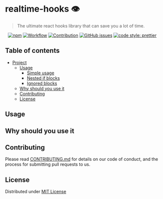 # realtime-hooks 👁

> The ultimate react hooks library that can save you a lot of time.

<div align=center>

[![npm](https://img.shields.io/npm/v/realtime-hooks?label=latest%20version&logo=npm)](https://www.npmjs.com/package/realtime-hooks)
[![Workflow](https://github.com/malkiii/realtime-hooks/actions/workflows/ci.yml/badge.svg)](https://github.com/malkiii/realtime-hooks/actions/workflows/release.yml)
[![Contribution](https://img.shields.io/badge/-Contribution-db089e)](https://github.com/malkiii/realtime-hooks/blob/master/.github/CONTRIBUTING.md)
[![GitHub issues](https://img.shields.io/github/issues/malkiii/realtime-hooks)](https://github.com/malkiii/realtime-hooks/issues)
[![code style: prettier](https://img.shields.io/badge/code_style-prettier-ff69b4.svg)](https://github.com/prettier/prettier)

<!-- Add this https://packagequality.com/ -->

</div>

## Table of contents

- [Project](#realtime-hooks)
  - [Usage](#usage)
    - [Simple usage](#simple-usage)
    - [Nested if blocks](#nested-if-blocks)
    - [Ignored blocks](#ignored-blocks)
  - [Why should you use it](#why-should-you-use-it)
  - [Contributing](#contributing)
  - [License](#license)

## Usage

## Why should you use it

## Contributing

Please read [CONTRIBUTING.md](https://github.com/malkiii/realtime-hooks/blob/master/.github/CONTRIBUTING.md) for details on our code of conduct, and the process for submitting pull requests to us.

## License

Distributed under [MIT License](https://github.com/malkiii/realtime-hooks/blob/master/LICENSE)